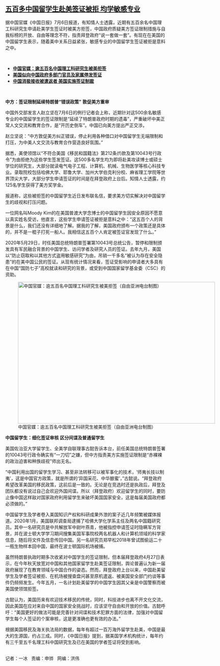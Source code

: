 <!--1625603100000-->
[五百多中国留学生赴美签证被拒    均学敏感专业](https://www.rfa.org/mandarin/yataibaodao/junshiwaijiao/bx-07062021112305.html)
------

<p></p><p>据中国官媒《中国日报》7月6日报道，有知情人士透露，近期有五百余名中国理工科研究生申请赴美学生签证时被美方拒签，中国政府质疑美方签证限制措施与自我标榜的开放、自由等理念不符，指责拜登政府“说一套做一套”。有现在在美国的中国留学生表示，随着美中关系日益紧张，敏感专业的中国留学生签证被拒是意料之中。</p><p><br/></p><ul><li><a href="https://www.rfa.org/mandarin/Xinwen/wul0706e-07062021054232.html"><strong>中国官媒：逾五百名中国理工科研究生被美拒签</strong></a></li><li><strong><a href="https://www.rfa.org/mandarin/yataibaodao/junshiwaijiao/xx-05132021102717.html">美国似向中国政府多部门官员及家属停发签证</a></strong></li><li><strong><a href="https://www.rfa.org/mandarin/yataibaodao/junshiwaijiao/bx-05262021105212.html">中国消极接收被遣返者 美国实施签证制裁</a></strong></li></ul><p><br/></p><p><strong>中方：签证限制延续特朗普“错误政策”</strong> <strong>敦促美方</strong><strong>重审</strong></p><p>中国外交部发言人赵立坚在7月6日的例行记者会上称，近期针对这500余名敏感专业的中国留学生的签证限制是“延续了特朗普政府时期的遗毒”，严重破坏中美正常人文交流和教育合作，是“开历史倒车”。中国已向美方提出严正交涉。</p><p>赵立坚说：“中方敦促美方纠正错误，停止利用各种借口对中国留学生无端限制和打压，为中美人文交流与教育合作营造良好氛围。”</p><p>据悉，美使领馆以“不符合美国《移民和国籍法》第212条(f)款及第10043号行政令”为由拒绝为这些学生签发签证。这500多名学生均为即将赴美攻读博士或硕士学位的研究生，大部分就读电气电子工程、计算机、机械、生物医学等核心科技专业。录取院校包括哈佛大学、耶鲁大学、加州大学伯克利分校、麻省理工学院等世界顶尖大学，大部分学生申请签证的时间是在拜登政府上台后。知情人士透露，约125名学生获得了美方奖学金。</p><p>报道称，这些被拒签的中国留学生近日发布联名信，要求美方切实解决对中国留学生的歧视和打压问题。</p><p>一位网名叫Moody Kim<span>的在美国普渡大学念博士的中国留学生因安全原因不愿意以真实姓名受访，他</span>直言，这些学生申请签证被拒是意料之中：“这五百个人的背景是什么，我们还没有详细地了解。据我的了解，美国政府颁布一个政策还是具体的，并不是一棍子打死一船人。我相信这五百个人肯定被签证官发现了什么。”</p><p>2020年5月29日，时任美国总统特朗普签署第10043号总统公告，暂停和限制颁发具有军民融合背景的中国学生、访问学者及研究人员的签证。去年九月，美国以“防止窃取和以其他方式盗用敏感研究”为由，吊销一千多名“被认为存在安全隐患”的在美中国公民的签证。从现有统计情况来看，签证受影响的申请者大多具有在中国“国防七子”高校就读和研究的背景，或受到中国国家留学基金委（CSC）的资助。</p><p><figure class="image-richtext image-inline captioned" style="width:620px;"><img alt="中国官媒：逾五百名中国理工科研究生被美拒签（自由亚洲电台制图）" height="446" src="https://www.rfa.org/mandarin/yataibaodao/junshiwaijiao/bx-07062021112305.html/bx0706b.jpg/@@images/bff1a6a9-7ccc-4853-9f33-3019c042fb3e.png" title="bx0706b.jpg" width="620"/><figcaption class="image-caption">中国官媒：逾五百名中国理工科研究生被美拒签（自由亚洲电台制图）</figcaption><small></small></figure></p><p><strong>中国留学生：细化签证审核</strong> <strong>区分间谍及普通留学生</strong></p><p>美国佐治亚大学留学生、全美学自联理事古懿告诉本台，前任美国总统特朗普签署的10043号行政令确实有“一刀切”之嫌，但中方指责美方实施签证限制是“赤裸裸的政治迫害和种族歧视”师出无名。</p><p>“中国利用出国的留学生学习、甚至非法转移可以被军事化的技术，‘师夷长技以制夷’，这是中国官方政策，就是所谓的‘异国采花、中华酿蜜’，”古懿说。“拜登政府希望改革美国的移民政策，这前后是一致的。无论是在竞选时还是执政后，拜登及团队都没有说过自己会欢迎外国间谍。所以（拜登政府）欢迎留学生的同时，要防止像中国这样敌对国家政府利用留学生来破坏美国国家安全，这是每届美国政府都必须做的。”</p><p>中国留学生及学者卷入美国知识产权和科研成果外泄的案子近几年频繁被媒体报道。2020年1月，美国联邦调查局逮捕了哈佛大学化学系主任及两名中国籍研究员。其中一名研究员是中共解放军中尉叶燕青，他被指控申请签证时隐瞒军方背景，并在波士顿大学学习期间搜集美国军事院校两名机器人和计算机领域的科学家信息，随后将文件及信息传回中国。另一名研究员郑早松2018年曾试图偷运二十一瓶生物样本回中国，最终在波士顿国际机场被捕。</p><p>虽然特朗普执政时期多次收紧对中国学生的签证限制，但本届拜登政府4月27日表示，在今年秋天放宽对中国和其他国家留学生赴美签证限制，舆论普遍认为新一届政府展现了在教育领域与中国合作的姿态。然而，拜登政府上台以来，中国赴美留学生及学者签证被拒、在机场被搜查盘问甚至原机遣返、被美国安全部门约谈等事件仍频频发生。今年五月，一名计划赴美留学的中国学生因其父亲是中国警察而被美国使领馆拒签。</p><p>古懿认为，美国历来有欢迎技术移民的传统，同时，科技进步也离不开文化交流，因此美国在应对来自中国的国家安全挑战时，应该坚守自由和开放的价值。古懿呼吁：“美国更好的做法可能是完善针对间谍和技术犯罪方面的法律，加强对中国留学生每个人签证的个案审核，这是更准确也更有效的办法。”</p><p>根据美国移民及海关执法局的数据，每年有超过一百万海外留学生赴美，中国是最大的生源国，约占三成。同时，《中国日报》提到，据美国学术机构统计，每年约有三千至五千名理工科中国研究生及已在美国的学者签证将受到影响。</p><p><br/>记者：一冰   责编：申铧   网编：洪伟</p>
